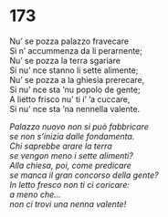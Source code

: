 # 173
  
Nu’ se pozza palazzo fravecare  
Sì n’ accummenza da li perarnente;  
Nu’ se pozza la terra sgariare  
Si nu’ nce stanno li sette alimente;  
Nu’ se pozza a la ghiesia prerecare,  
Si nu’ nce sta ’nu popolo de gente;  
A lietto frisco nu’ ti i’ ’a cuccare,  
Si nu’ nce sta ’na nennella valente.

*Palazzo nuovo non si può fabbricare  
se non s’inizia dalle fondamenta.  
Chi saprebbe arare la terra  
se vengon meno i sette alimenti?  
Alla chiesa, poi, come predicare  
se manca il gran concorso della gente?  
In letto fresco non ti ci coricare:  
a meno che...  
non ci trovi una nenna valente!*


